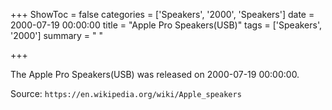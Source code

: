 +++
ShowToc = false
categories = ['Speakers', '2000', 'Speakers']
date = 2000-07-19 00:00:00
title = "Apple Pro Speakers(USB)"
tags = ['Speakers', '2000']
summary = " "

+++

The Apple Pro Speakers(USB) was released on 2000-07-19 00:00:00.

Source: `https://en.wikipedia.org/wiki/Apple_speakers`
